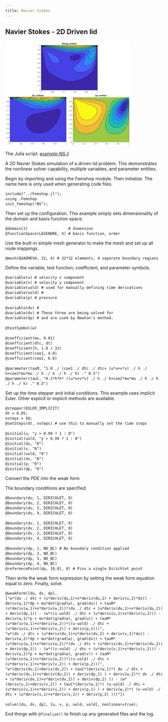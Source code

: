 ```yaml
---
title: Navier Stokes
---
```


## Navier Stokes - 2D Driven lid

<img src="images/NS.png" alt="NS" width="400">

The Julia script: <a href="https://github.com/paralab/femshop/blob/master/femshop/examples/example-NS.jl">example-NS.jl</a>

A 2D Navier Stokes simulation of a driven lid problem. This demonstrates the nonlinear solver capability, multiple variables, and parameter entities.

Begin by importing and using the Femshop module. Then initialize. The name here is only used when generating code files.
```
include("../Femshop.jl");
using .Femshop
init_femshop("NS");
```
Then set up the configuration. This example simply sets dimensionality of the domain and basis function space.
```
@domain(2)                  # dimension
@functionSpace(LEGENDRE, 4) # basis function, order
```
Use the built-in simple mesh generator to make the mesh and set up all node mappings.
```
@mesh(QUADMESH, 32, 4) # 32*32 elements, 4 separate boundary regions
```
Define the variable, test function, coefficient, and parameter symbols.
```
@variable(u) # velocity x component
@variable(v) # velocity y component
@variable(uold) # used for manually defining time derivatives
@variable(vold) #
@variable(p) # pressure

@variable(du) #
@variable(dv) # These three are being solved for
@variable(dp) # and are used by Newton's method.

@testSymbol(w)

@coefficient(mu, 0.01)
@coefficient(dtc, dt)
@coefficient(h, 1.0 / 32)
@coefficient(coe1, 4.0)
@coefficient(coe2, 6.0)

@parameter(tauM, "1.0 ./ (coe1 ./ dtc ./ dtc+ (u*u+v*v) ./ h ./ h+coe2*mu*mu ./ h ./ h ./ h ./ h) .^ 0.5")
@parameter(tauC, "0.1*h*h* ((u*u+v*v) ./ h ./ h+coe2*mu*mu ./ h ./ h ./ h ./ h) .^ 0.5")
```
Set up the time stepper and initial conditions. This example uses implicit Euler. Other explicit or implicit methods are available.
```
@stepper(EULER_IMPLICIT)
dt = 0.05;
nsteps = 50;
@setSteps(dt, nsteps) # use this to manually set the time steps

@initial(u, "y > 0.99 ? 1 : 0")
@initial(uold, "y > 0.99 ? 1 : 0")
@initial(du, "0")
@initial(v, "0")
@initial(vold, "0")
@initial(dv, "0")
@initial(p, "0")
@initial(dp, "0")
```
Convert the PDE
into the weak form

The boundary conditions are specified.
```
@boundary(du, 1, DIRICHLET, 0)
@boundary(du, 2, DIRICHLET, 0)
@boundary(du, 3, DIRICHLET, 0)
@boundary(du, 4, DIRICHLET, 0)

@boundary(dv, 1, DIRICHLET, 0)
@boundary(dv, 2, DIRICHLET, 0)
@boundary(dv, 3, DIRICHLET, 0)
@boundary(dv, 4, DIRICHLET, 0)

@boundary(dp, 1, NO_BC) # No boundary condition applied
@boundary(dp, 2, NO_BC)
@boundary(dp, 3, NO_BC)
@boundary(dp, 4, NO_BC)
@referencePoint(dp, [0,0], 0) # Pins a single Dirichlet point
```
Then write the weak form expression by setting the weak form equation equal to zero. Finally, solve.
```
@weakForm([du, dv, dp], 
["w*(du ./ dtc + (u*deriv(du,1)+v*deriv(du,2) + deriv(u,2)*dv)) - deriv(w,1)*dp + mu*dot(grad(w), grad(du)) + tauM*(u*deriv(w,1)+v*deriv(w,2))*(du ./ dtc + (u*deriv(du,1)+v*deriv(du,2)) + deriv(dp,1)) - (w*((u-uold) ./ dtc + (u*deriv(u,1)+v*deriv(u,2))) - deriv(w,1)*p + mu*dot(grad(w), grad(u)) + tauM*(u*deriv(w,1)+v*deriv(w,2))*((u-uold) ./ dtc + (u*deriv(u,1)+v*deriv(u,2)) + deriv(p,1)))", 
"w*(dv ./ dtc + (u*deriv(dv,1)+v*deriv(dv,2) + deriv(v,1)*du)) - deriv(w,2)*dp + mu*dot(grad(w), grad(dv)) + tauM*(u*deriv(w,1)+v*deriv(w,2))*(dv ./ dtc + (u*deriv(dv,1)+v*deriv(dv,2)) + deriv(dp,2)) - (w*((v-vold) ./ dtc + (u*deriv(v,1)+v*deriv(v,2))) - deriv(w,2)*p + mu*dot(grad(w), grad(v)) + tauM*(u*deriv(w,1)+v*deriv(w,2))*((v-vold) ./ dtc + (u*deriv(v,1)+v*deriv(v,2)) + deriv(p,2)))", 
"w*(deriv(du,1)+deriv(dv,2)) + tauC*(deriv(w,1)*( du ./ dtc + (u*deriv(du,1)+v*deriv(du,2)) + deriv(dp,1) ) + deriv(w,2)*( dv ./ dtc + (u*deriv(dv,1)+v*deriv(dv,2)) + deriv(dp,2) )) - (w*(deriv(u,1)+deriv(v,2)) + tauC*(deriv(w,1)*( (u-uold) ./ dtc + (u*deriv(u,1)+v*deriv(u,2)) + deriv(p,1) ) + deriv(w,2)*( (v-vold) ./ dtc + (u*deriv(v,1)+v*deriv(v,2)) + deriv(p,2) )))"])

solve([du, dv, dp], [u, v, p, uold, vold], nonlinear=true);
```
End things with `@finalize()` to finish up any generated files and the log.